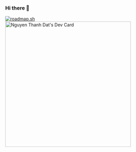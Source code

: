 ### Hi there 👋
[![roadmap.sh](https://api.roadmap.sh/v1-badge/tall/64a02cf5d99c9d6731a59ac1?variant=dark)](https://roadmap.sh)  
<a href="https://app.daily.dev/nguyenthdat"><img src="https://api.daily.dev/devcards/28696ed2226a4b5ab11c7868a5651397.png?r=cgw" width="400" alt="Nguyen Thanh Dat's Dev Card"/></a>
<!--
**nguyenthdat/nguyenthdat** is a ✨ _special_ ✨ repository because its `README.md` (this file) appears on your GitHub profile.

Here are some ideas to get you started:

- 🔭 I’m currently working on ...
- 🌱 I’m currently learning ...
- 👯 I’m looking to collaborate on ...
- 🤔 I’m looking for help with ...
- 💬 Ask me about ...
- 📫 How to reach me: ...
- 😄 Pronouns: ...
- ⚡ Fun fact: ...
-->
